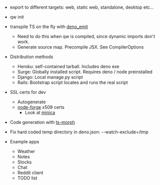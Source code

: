 - export to different targets: web, static web, standalone, desktop etc...

- qw init

- transpile TS on the fly with [deno_emit](https://github.com/denoland/deno_emit)

  - Need to do this when qw is compiled, since dynamic imports don't work.
  - Generate source map. Precompile JSX. See CompilerOptions

- Distribution methods

  - Heroku: self-contained tarball. Includes deno exe
  - Surge: Globally installed script. Requires deno / node preinstalled
  - Django: Local manage.py script
  - Rails: Bootstrap script locates and runs the real script

- SSL certs for dev

  - Autogenerate
  - [node-forge](https://github.com/digitalbazaar/forge) x509 certs
    - Look at [minica](https://github.com/jsha/minica/blob/master/main.go)

- Code generation with [ts-morph](https://ts-morph.com/)

- Fix hard coded temp directory in deno.json: --watch-exclude=/tmp

- Example apps
  - Weather
  - Notes
  - Stocks
  - Chat
  - Reddit client
  - TODO list
